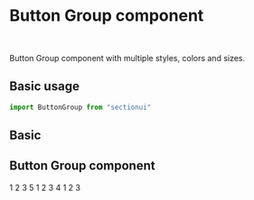 # Button Group component

<br />

Button Group component with multiple styles, colors and sizes.

## Basic usage

```ts
import ButtonGroup from "sectionui"
```
## Basic
  
<h2 class="font-semibold text-sm mt-10">Button Group component</h2>
<div class="box-component">
  <ButtonGroup>
    <btn color="primary">1</btn>
    <btn color="primary">2</btn>
    <btn color="primary" active>3</btn>
    <btn color="primary">5</btn>
  </ButtonGroup>
  <ButtonGroup>
    <btn variant="outline" color="primary">1</btn>
    <btn variant="outline" color="primary">2</btn>
    <btn variant="outline" color="primary">3</btn>
    <btn variant="outline" color="primary">4</btn>
  </ButtonGroup>
  <ButtonGroup>
    <btn variant="transparent" color="primary">1</btn>
    <btn variant="transparent" color="primary">2</btn>
    <btn variant="transparent" color="primary">3</btn>
  </ButtonGroup>
</div>